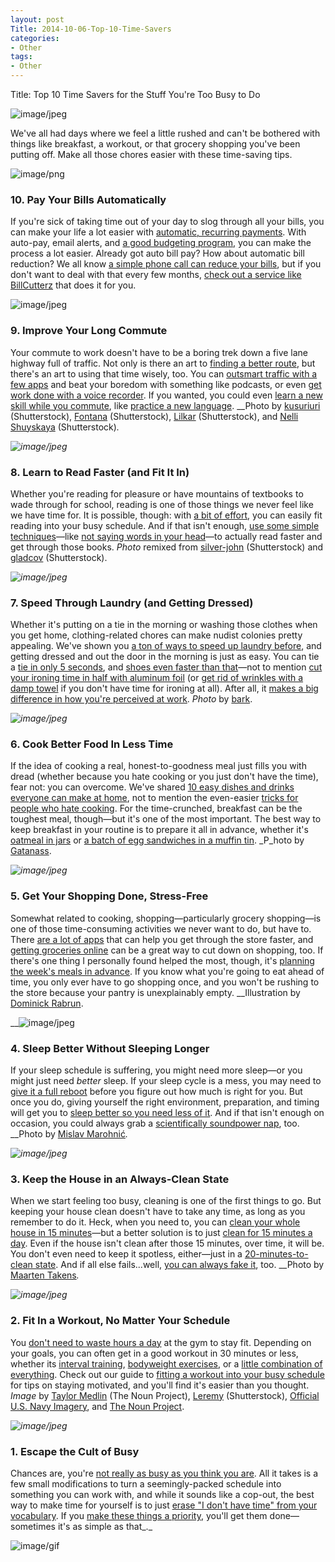 ```yaml
---
layout: post
Title: 2014-10-06-Top-10-Time-Savers
categories:
- Other
tags:
- Other
---
```

Title: Top 10 Time Savers for the Stuff You're Too Busy to Do

![image/jpeg][0]

We've all had days where we feel a little rushed and can't be bothered with things like breakfast, a workout, or that grocery shopping you've been putting off. Make all those chores easier with these time-saving tips.

![image/png][1]

### 10. Pay Your Bills Automatically

If you're sick of taking time out of your day to slog through all your bills, you can make your life a lot easier with [automatic, recurring payments][2]. With auto-pay, email alerts, and [a good budgeting program][3], you can make the process a lot easier. Already got auto bill pay? How about automatic bill reduction? We all know [a simple phone call can reduce your bills][4], but if you don't want to deal with that every few months, [check out a service like BillCutterz][5] that does it for you.

![image/jpeg][6]

### 9. Improve Your Long Commute

Your commute to work doesn't have to be a boring trek down a five lane highway full of traffic. Not only is there an art to [finding a better route][7], but there's an art to using that time wisely, too. You can [outsmart traffic with a few apps][8] and beat your boredom with something like podcasts, or even [get work done with a voice recorder][9]. If you wanted, you could even [learn a new skill while you commute][10], like [practice a new language][11]. __Photo by [kusuriuri][12] (Shutterstock), [Fontana][13] (Shutterstock), [Lilkar][14] (Shutterstock), and [Nelli Shuyskaya][15] (Shutterstock)_._

_![image/jpeg][16]_

### 8. Learn to Read Faster (and Fit It In)

Whether you're reading for pleasure or have mountains of textbooks to wade through for school, reading is one of those things we never feel like we have time for. It is possible, though: with [a bit of effort][17], you can easily fit reading into your busy schedule. And if that isn't enough, [use some simple techniques][18]—like [not saying words in your head][19]—to actually read faster and get through those books. _Photo_ remixed from [silver-john][20] (Shutterstock) and [gladcov][21] (Shutterstock).

_![image/jpeg][22]_

### 7. Speed Through Laundry (and Getting Dressed)

Whether it's putting on a tie in the morning or washing those clothes when you get home, clothing-related chores can make nudist colonies pretty appealing. We've shown you [a ton of ways to speed up laundry before][23], and getting dressed and out the door in the morning is just as easy. You can tie a [tie in only 5 seconds][24], and [shoes even faster than that][25]—not to mention [cut your ironing time in half with aluminum foil][26] (or [get rid of wrinkles with a damp towel][27] if you don't have time for ironing at all). After all, it [makes a big difference in how you're perceived at work][28]. _Photo_ by [bark][29].

_![image/jpeg][30]_

### 6. Cook Better Food In Less Time

If the idea of cooking a real, honest-to-goodness meal just fills you with dread (whether because you hate cooking or you just don't have the time), fear not: you can overcome. We've shared [10 easy dishes and drinks everyone can make at home][31], not to mention the even-easier [tricks for people who hate cooking][32]. For the time-crunched, breakfast can be the toughest meal, though—but it's one of the most important. The best way to keep breakfast in your routine is to prepare it all in advance, whether it's [oatmeal in jars][33] or [a batch of egg sandwiches in a muffin tin][34]. _P_hoto by [Gatanass][35].

_![image/jpeg][36]_

### 5. Get Your Shopping Done, Stress-Free

Somewhat related to cooking, shopping—particularly grocery shopping—is one of those time-consuming activities we never want to do, but have to. There [are a lot of apps][37] that can help you get through the store faster, and [getting groceries online][38] can be a great way to cut down on shopping, too. If there's one thing I personally found helped the most, though, it's [planning the week's meals in advance][39]. If you know what you're going to eat ahead of time, you only ever have to go shopping once, and you won't be rushing to the store because your pantry is unexplainably empty. __Illustration by [Dominick Rabrun][40].

__![image/jpeg][41]

### 4. Sleep Better Without Sleeping Longer

If your sleep schedule is suffering, you might need more sleep—or you might just need _better_ sleep. If your sleep cycle is a mess, you may need to [give it a full reboot][42] before you figure out how much is right for you. But once you do, giving yourself the right environment, preparation, and timing will get you to [sleep better so you need less of it][43]. And if that isn't enough on occasion, you could always grab a [scientifically sound][44][power nap][45], too. __Photo by [Mislav Marohnić][46]_._

_![image/jpeg][47]_

### 3. Keep the House in an Always-Clean State

When we start feeling too busy, cleaning is one of the first things to go. But keeping your house clean doesn't have to take any time, as long as you remember to do it. Heck, when you need to, you can [clean your whole house in 15 minutes][48]—but a better solution is to just [clean for 15 minutes a day][49]. Even if the house isn't clean after those 15 minutes, over time, it will be. You don't even need to keep it spotless, either—just in a [20-minutes-to-clean state][50]. And if all else fails...well, [you can always fake it][51], too. __Photo by [Maarten Takens][52]_._

_![image/jpeg][53]_

### 2. Fit In a Workout, No Matter Your Schedule

You [don't need to waste hours a day][54] at the gym to stay fit. Depending on your goals, you can often get in a good workout in 30 minutes or less, whether its [interval training][55], [bodyweight exercises][56], or a [little combination of everything][57]. Check out our guide to [fitting a workout into your busy schedule][58] for tips on staying motivated, and you'll find it's easier than you thought. _Image_ by [Taylor Medlin][59] (The Noun Project), [Leremy][60] (Shutterstock), [Official U.S. Navy Imagery][61], and [The Noun Project][62].

_![image/jpeg][63]_

### 1. Escape the Cult of Busy

Chances are, you're [not really as busy as you think you are][64]. All it takes is a few small modifications to turn a seemingly-packed schedule into something you can work with, and while it sounds like a cop-out, the best way to make time for yourself is to just [erase &quot;I don't have time&quot; from your vocabulary][65]. If you [make these things a priority][66], you'll get them done—sometimes it's as simple as that_._

![image/gif][67]



[0]: resources/5f936859d5d5abf96f2b29faf3f6d9d7.jpeg
[1]: resources/6f05877367aeaea829b2946b1f49e403.png
[2]: http://lifehacker.com/5533965/how-to-stop-worrying-and-start-saving-time-and-money-with-auto-bill-pay-and-online-banking
[3]: http://lifehacker.com/5725282/how-to-create-and-stick-to-a-realistic-budget-with-mint
[4]: http://lifehacker.com/5882777/how-a-regularly-scheduled-phone-call-and-a-little-research-can-reduce-your-monthly-bills-twice-a-year
[5]: http://lifehacker.com/5994016/billcutterz-calls-your-providers-and-saves-you-money-on-bills-so-you-dont-have-to
[6]: resources/a15b74ca7705b1bb156b0df464a92670.jpeg
[7]: http://lifehacker.com/5907007/how-can-i-make-my-gps-app-give-me-better-directions
[8]: http://lifehacker.com/5944211/how-can-i-make-my-commute-suck-less
[9]: http://lifehacker.com/5906325/how-do-you-make-the-most-of-your-commute
[10]: http://lifehacker.com/5982437/how-can-i-learn-a-new-skill-at-my-boring-job
[11]: http://lifehacker.com/5903288/i-learned-to-speak-four-languages-in-a-few-years-heres-how
[12]: http://www.shutterstock.com/pic.mhtml?id=110276351
[13]: http://www.shutterstock.com/pic.mhtml?id=109058216
[14]: http://www.shutterstock.com/pic.mhtml?id=70847557
[15]: http://www.shutterstock.com/pic.mhtml?id=66820480
[16]: resources/0c22f08e0eafef4f1ac8a0af759872c2.jpeg
[17]: http://lifehacker.com/5902606/how-to-fit-reading-into-your-schedule-and-actually-finish-the-books-you-want-to-read
[18]: http://lifehacker.com/5973158/can-i-learn-to-read-faster-and-get-through-my-backlog-of-books
[19]: http://lifehacker.com/5949297/want-to-read-faster-stop-saying-the-words-in-your-head-as-you-read
[20]: http://www.shutterstock.com/pic-65256124/stock-photo-pile-of-books-on-a-black-background.html?src=e25f25ace4b893817b1300a1d91c5868-2-79
[21]: http://www.shutterstock.com/pic-69516307/stock-vector-vector-stopwatch.html?src=5866a5ae6ba0259b84c37f8118acfe07-1-19
[22]: resources/daaf42e1332e8f72a36a789c225011cb.jpeg
[23]: http://lifehacker.com/5993006/top-10-ways-to-breeze-through-laundry-like-a-boss
[24]: http://lifehacker.com/5910529/tie-a-tie-in-5-seconds-flat
[25]: http://lifehacker.com/5757932/tie-your-shoes-faster-with-the-ian-knot
[26]: http://lifehacker.com/cut-your-ironing-time-in-half-with-aluminum-foil-478126500
[27]: http://lifehacker.com/5887259/remove-clothing-wrinkles-with-a-damp-towel
[28]: http://lifehacker.com/5992874/the-psychology-behind-how-clothing-influences-how-people-see-you-at-work
[29]: http://www.flickr.com/photos/barkbud/4171183856/
[30]: resources/30b25b22e51af261fdb83cbe8c471a02.jpeg
[31]: http://lifehacker.com/5838661/10%252B-dishes-and-drinks-everyone-should-know-how-to-make-at-home-including-you
[32]: http://lifehacker.com/5890818/healthy-eating-for-people-who-hate-cooking
[33]: http://lifehacker.com/5791172/how-to-prepare-breakfast-for-the-week-in-5-minutes
[34]: http://lifehacker.com/5850684/make-a-quick-and-easy-batch-of-breakfast-sandwiches-with-a-muffin-tin
[35]: http://www.flickr.com/photos/26444487@N07/6404376467/
[36]: resources/ab3aec147a406cd82a7fe6cd7ae5bc98.jpeg
[37]: http://lifehacker.com/5935295/i-hate-grocery-shopping-this-is-how-i-fixed-it
[38]: http://lifehacker.com/5863692/how-shopping-for-groceries-online-can-save-you-time-money-and-hassle
[39]: http://lifehacker.com/5896745/plan-your-weekly-meals-stress-free
[40]: http://www.countblackula.net/
[41]: resources/57090caac4d03df32869e5fde0f86c65.jpeg
[42]: http://lifehacker.com/5548150/how-to-reboot-your-sleep-cycle-and-get-the-rest-you-deserve
[43]: http://lifehacker.com/5971884/the-science-behind-sleep-and-how-getting-better-sleep-means-youll-need-less-every-night
[44]: http://lifehacker.com/5950732/the-science-of-the-perfect-nap
[45]: http://lifehacker.com/5501942/how-i-mastered-the-power-nap
[46]: http://www.flickr.com/photos/mislav-marohnic/5233928419/
[47]: resources/555574cf59d45643251a4da70a9d9aba.jpeg
[48]: http://lifehacker.com/5967278/how-to-clean-your-house-in-15-minutes-or-less
[49]: http://lifehacker.com/5839936/clean-your-house-regularly-for-15-minutes-instead-of-until-its-clean-for-better-results
[50]: http://lifehacker.com/5530116/keep-your-house-in-a-20+minutes+to+clean-state-to-eliminate-last+minute-stress
[51]: http://lifehacker.com/5907670/fake-a-clean-house-by-cleverly-hiding-clutter-and-dirt
[52]: http://www.flickr.com/photos/takens/5687744617/
[53]: resources/f19472f78a7ffd5bbca00d7628f4a4c5.jpeg
[54]: http://lifehacker.com/5895140/10-stubborn-exercise-myths-that-wont-die-debunked-by-science
[55]: http://lifehacker.com/this-7-minute-research-based-workout-exercises-your-wh-498676327
[56]: http://lifehacker.com/5839197/how-to-get-a-full-body-workout-with-nothing-but-your-body
[57]: http://lifehacker.com/5909383/a-20-minute+per+day-plan-to-get-in-shape-for-people-too-busy-to-exercise
[58]: http://lifehacker.com/5854874/how-can-i-fit-a-workout-into-my-daily-routine
[59]: http://thenounproject.com/noun/clock/#icon-No2048
[60]: http://www.shutterstock.com/pic.mhtml?id=83158930
[61]: http://www.flickr.com/photos/usnavy/5507019848/
[62]: http://thenounproject.com/noun/calendar/#icon-No404
[63]: resources/cd1b806678f0bcc59b53ac9d2706a846.jpeg
[64]: http://lifehacker.com/5982344/are-you-really-as-busy-as-you-think-you-are
[65]: http://lifehacker.com/5929536/erase-i-dont-have-time-from-your-vocabulary
[66]: http://lifehacker.com/5994072/how-to-escape-the-cult-of-busy
[67]: resources/325472601571f31e1bf00674c368d335.gif